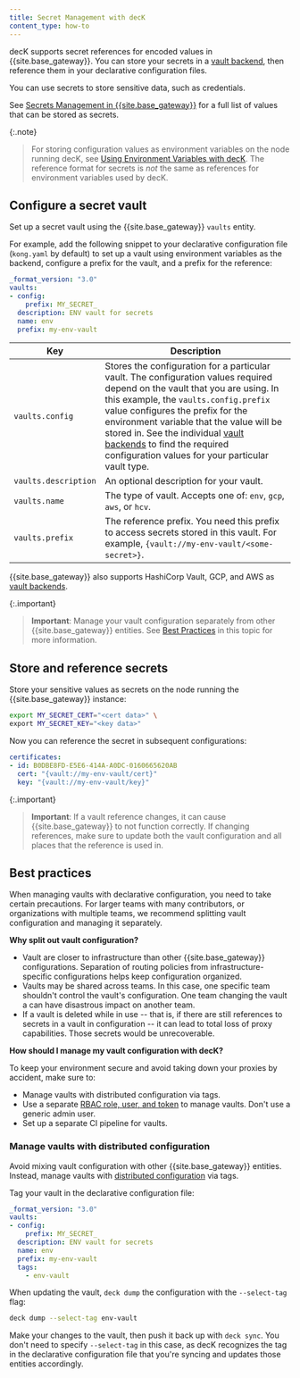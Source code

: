 ```yaml
---
title: Secret Management with decK
content_type: how-to
---
```


decK supports secret references for encoded values in {{site.base_gateway}}.
You can store your secrets in a [vault backend](/gateway/latest/kong-enterprise/secrets-management/),
then reference them in your declarative configuration files.

You can use secrets to store sensitive data, such as credentials.

See [Secrets Management in {{site.base_gateway}}](/gateway/latest/kong-enterprise/secrets-management/#what-can-be-stored-as-a-secret)
for a full list of values that can be stored as secrets.

{:.note}
> For storing configuration values as environment variables on the node running decK,
see [Using Environment Variables with decK](/deck/latest/guides/environment-variables/).
The reference format for secrets is _not_ the same as references for environment
variables used by decK.

## Configure a secret vault

Set up a secret vault using the {{site.base_gateway}} `vaults` entity.

For example, add the following snippet to your
declarative configuration file (`kong.yaml` by default) to set up a vault using
environment variables as the backend, configure a prefix for the vault, and a
prefix for the reference:

```yaml
_format_version: "3.0"
vaults:
- config:
    prefix: MY_SECRET_
  description: ENV vault for secrets
  name: env
  prefix: my-env-vault
```

Key | Description
----|---
`vaults.config` | Stores the configuration for a particular vault. The configuration values required depend on the vault that you are using. In this example, the `vaults.config.prefix` value configures the prefix for the environment variable that the value will be stored in. See the individual [vault backends](/gateway/latest/kong-enterprise/secrets-management/backends/) to find the required configuration values for your particular vault type.
`vaults.description` | An optional description for your vault.
`vaults.name` | The type of vault. Accepts one of: `env`, `gcp`, `aws`, or `hcv`.
`vaults.prefix` | The reference prefix. You need this prefix to access secrets stored in this vault. For example, `{vault://my-env-vault/<some-secret>}`.

{{site.base_gateway}} also supports HashiCorp Vault, GCP, and AWS as [vault backends](/gateway/latest/kong-enterprise/secrets-management/backends/).

{:.important}
> **Important**: Manage your vault configuration separately from other {{site.base_gateway}}
entities. See [Best Practices](#best-practices) in this topic for more information.

## Store and reference secrets

Store your sensitive values as secrets on the node running the {{site.base_gateway}} instance:

```sh
export MY_SECRET_CERT="<cert data>" \
export MY_SECRET_KEY="<key data>"
```

Now you can reference the secret in subsequent configurations:

```yaml
certificates:
- id: B0DBE8FD-E5E6-414A-A0DC-0160665620AB
  cert: "{vault://my-env-vault/cert}"
  key: "{vault://my-env-vault/key}"
```

{:.important}
> **Important**: If a vault reference changes, it can cause {{site.base_gateway}} to not function correctly.
If changing references, make sure to update both the vault configuration and all places
that the reference is used in.

## Best practices

When managing vaults with declarative configuration, you need to take certain precautions.
For larger teams with many contributors, or organizations with multiple teams,
we recommend splitting vault configuration and managing it separately.

**Why split out vault configuration?**

* Vault are closer to infrastructure than other {{site.base_gateway}} configurations.
Separation of routing policies from infrastructure-specific configurations helps
keep configuration organized.
* Vaults may be shared across teams. In this case, one specific team shouldn't
control the vault's configuration. One team changing the vault a can have
disastrous impact on another team.
* If a vault is deleted while in use -- that is, if there are still references to
secrets in a vault in configuration -- it can lead to total loss of proxy capabilities.
Those secrets would be unrecoverable.

**How should I manage my vault configuration with decK?**

To keep your environment secure and avoid taking down your proxies by accident, make sure to:

* Manage vaults with distributed configuration via tags.
* Use a separate [RBAC role, user, and token](/gateway/latest/admin-api/rbac/reference)
to manage vaults. Don't use a generic admin user.
* Set up a separate CI pipeline for vaults.

### Manage vaults with distributed configuration

Avoid mixing vault configuration with other {{site.base_gateway}} entities.
Instead, manage vaults with [distributed configuration](/deck/latest/guides/distributed-configuration) via tags.

Tag your vault in the declarative configuration file:

```yaml
_format_version: "3.0"
vaults:
- config:
    prefix: MY_SECRET_
  description: ENV vault for secrets
  name: env
  prefix: my-env-vault
  tags:
    - env-vault
```

When updating the vault, `deck dump` the configuration with the `--select-tag` flag:

```sh
deck dump --select-tag env-vault
```

Make your changes to the vault, then push it back up with `deck sync`.
You don't need to specify `--select-tag` in this case, as decK recognizes the
tag in the declarative configuration file that you're syncing and updates
those entities accordingly.
